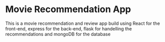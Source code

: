 # Movie Recommendation App

This is a movie recommendation and review app build using React for the front-end, express for the back-end, flask for handelling the recommendations and mongoDB for the database
